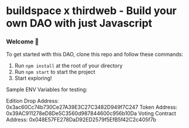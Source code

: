 # buildspace x thirdweb - Build your own DAO with just Javascript

### **Welcome 👋**
To get started with this DAO, clone this repo and follow these commands:

1. Run `npm install` at the root of your directory
2. Run `npm start` to start the project
3. Start exploring!

Sample ENV Variables for testing:

Edition Drop Address: 0x3ac60Cc74b730Ce27A39E3C27C3482D949f7C247
Token Address: 0x39AC911278eD8De5C3560d987844600c956b10Da
Voting Contract Address: 0x048E57FE278DaD92ED2579f5EfB5f42C2c405f7b

